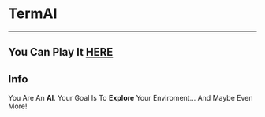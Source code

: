 # TermAI
---
## You Can Play It [HERE](https://tom-on64.github.io/termai/)

## Info
You Are An **AI**.
Your Goal Is To **Explore** Your Enviroment... And Maybe Even More!

